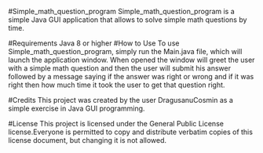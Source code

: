 #Simple_math_question_program
Simple_math_question_program is a simple Java GUI application that allows to solve simple math questions by time.

#Requirements 
Java 8 or higher 
#How to Use To use Simple_math_question_program, simply run the Main.java file, which will launch the application window. When opened the window will greet the user with a simple math question and then the user will submit his answer followed by a message saying if the answer was right or wrong and if it was right then how much time it took the user to get that question right.

#Credits This project was created by the user DragusanuCosmin as a simple exercise in Java GUI programming.

#License This project is licensed under the General Public License license.Everyone is permitted to copy and distribute verbatim copies of this license document, but changing it is not allowed.
